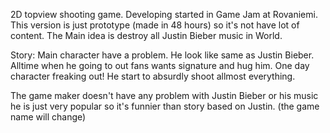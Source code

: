 2D topview shooting game. Developing started in Game Jam at Rovaniemi. This version is just prototype (made in 48 hours) so it's not have lot of content. The Main idea is destroy all Justin Bieber music in World. 

Story:
Main character have a problem. He look like same as Justin Bieber. Alltime when he going to out fans wants signature and hug him. One day character freaking out! He start to absurdly shoot allmost everything. 

The game maker doesn't have any problem with Justin Bieber or his music he is just very popular so it's funnier than story based on Justin. (the game name will change)


